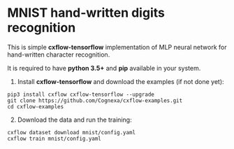 # MNIST hand-written digits recognition
This is simple **cxflow-tensorflow** implementation of MLP
neural network for hand-written character recognition.

It is required to have **python 3.5+** and **pip** available in your system.

1. Install **cxflow-tensorflow** and download the examples (if not done yet):
```
pip3 install cxflow cxflow-tensorflow --upgrade
git clone https://github.com/Cognexa/cxflow-examples.git
cd cxflow-examples
```

2. Download the data and run the training:
```
cxflow dataset download mnist/config.yaml
cxflow train mnist/config.yaml
```
